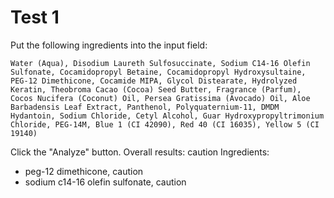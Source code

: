 # Test 1

Put the following ingredients into the input field:

```
Water (Aqua), Disodium Laureth Sulfosuccinate, Sodium C14-16 Olefin Sulfonate, Cocamidopropyl Betaine, Cocamidopropyl Hydroxysultaine, PEG-12 Dimethicone, Cocamide MIPA, Glycol Distearate, Hydrolyzed Keratin, Theobroma Cacao (Cocoa) Seed Butter, Fragrance (Parfum), Cocos Nucifera (Coconut) Oil, Persea Gratissima (Avocado) Oil, Aloe Barbadensis Leaf Extract, Panthenol, Polyquaternium-11, DMDM Hydantoin, Sodium Chloride, Cetyl Alcohol, Guar Hydroxypropyltrimonium Chloride, PEG-14M, Blue 1 (CI 42090), Red 40 (CI 16035), Yellow 5 (CI 19140)
```

Click the "Analyze" button.
Overall results: caution
Ingredients:
- peg-12 dimethicone, caution
- sodium c14-16 olefin sulfonate, caution


